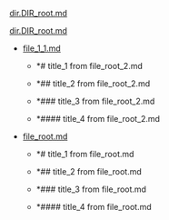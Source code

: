 <a href = "E:\Node_projects\Node_Way\Jobs\CataloguerFs\CreateCatalog\AFP5_0.1_ctlg_1_to_2.v.3\Examples\cleare\DIR_root\dir.DIR_root.md">dir.DIR_root.md</a>

  <a href = "E:\Node_projects\Node_Way\Jobs\CataloguerFs\CreateCatalog\AFP5_0.1_ctlg_1_to_2.v.3\Examples\cleare\DIR_root\dir.DIR_root.md">dir.DIR_root.md</a>

  

  - <a href = "E:\Node_projects\Node_Way\Jobs\CataloguerFs\CreateCatalog\AFP5_0.1_ctlg_1_to_2.v.3\Examples\cleare\DIR_root\dir_1\file_1_1.md">file_1_1.md</a>

  

    - *# title_1 from file_root_2.md

  

    - *## title_2 from file_root_2.md

  

    - *### title_3 from file_root_2.md

  

    - *#### title_4 from file_root_2.md

  

  

- <a href = "E:\Node_projects\Node_Way\Jobs\CataloguerFs\CreateCatalog\AFP5_0.1_ctlg_1_to_2.v.3\Examples\cleare\DIR_root\file_root.md">file_root.md</a>

  - *# title_1 from file_root.md

  - *## title_2 from file_root.md

  - *### title_3 from file_root.md

  - *#### title_4 from file_root.md

